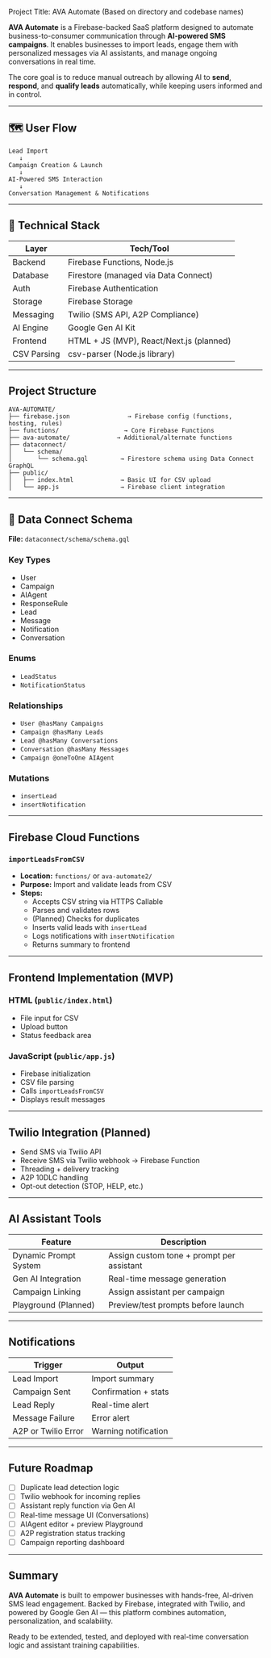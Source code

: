 Project Title: AVA Automate (Based on directory and codebase names)

**AVA Automate** is a Firebase-backed SaaS platform designed to automate business-to-consumer communication through **AI-powered SMS campaigns**. It enables businesses to import leads, engage them with personalized messages via AI assistants, and manage ongoing conversations in real time.

The core goal is to reduce manual outreach by allowing AI to **send**, **respond**, and **qualify leads** automatically, while keeping users informed and in control.

---

## 🗺️ User Flow

```
Lead Import 
   ↓
Campaign Creation & Launch 
   ↓
AI-Powered SMS Interaction 
   ↓
Conversation Management & Notifications
```

---

## 🧱 Technical Stack

| Layer        | Tech/Tool                                     |
|--------------|-----------------------------------------------|
| Backend      | Firebase Functions, Node.js                   |
| Database     | Firestore (managed via Data Connect)          |
| Auth         | Firebase Authentication                       |
| Storage      | Firebase Storage                              |
| Messaging    | Twilio (SMS API, A2P Compliance)              |
| AI Engine    | Google Gen AI Kit                             |
| Frontend     | HTML + JS (MVP), React/Next.js (planned)      |
| CSV Parsing  | csv-parser (Node.js library)                  |

---

##  Project Structure

```
AVA-AUTOMATE/
├── firebase.json                → Firebase config (functions, hosting, rules)
├── functions/                  → Core Firebase Functions
├── ava-automate/             → Additional/alternate functions
├── dataconnect/
│   └── schema/
│       └── schema.gql         → Firestore schema using Data Connect GraphQL
├── public/
│   ├── index.html             → Basic UI for CSV upload
│   └── app.js                 → Firebase client integration
```

---

## 🧬 Data Connect Schema

**File:** `dataconnect/schema/schema.gql`

###  Key Types
- User
- Campaign
- AIAgent
- ResponseRule
- Lead
- Message
- Notification
- Conversation

###  Enums
- `LeadStatus`
- `NotificationStatus`

###  Relationships
- `User @hasMany Campaigns`
- `Campaign @hasMany Leads`
- `Lead @hasMany Conversations`
- `Conversation @hasMany Messages`
- `Campaign @oneToOne AIAgent`

###  Mutations
- `insertLead`
- `insertNotification`

---

##  Firebase Cloud Functions

### `importLeadsFromCSV`
- **Location:** `functions/` or `ava-automate2/`
- **Purpose:** Import and validate leads from CSV
- **Steps:**
  - Accepts CSV string via HTTPS Callable
  - Parses and validates rows
  - (Planned) Checks for duplicates
  - Inserts valid leads with `insertLead`
  - Logs notifications with `insertNotification`
  - Returns summary to frontend

---

##  Frontend Implementation (MVP)

### HTML (`public/index.html`)
- File input for CSV
- Upload button
- Status feedback area

### JavaScript (`public/app.js`)
- Firebase initialization
- CSV file parsing
- Calls `importLeadsFromCSV`
- Displays result messages

---

##  Twilio Integration (Planned)

- Send SMS via Twilio API
- Receive SMS via Twilio webhook → Firebase Function
- Threading + delivery tracking
- A2P 10DLC handling
- Opt-out detection (STOP, HELP, etc.)

---

##  AI Assistant Tools

| Feature                  | Description |
|--------------------------|-------------|
| Dynamic Prompt System    | Assign custom tone + prompt per assistant |
| Gen AI Integration       | Real-time message generation |
| Campaign Linking         | Assign assistant per campaign |
| Playground (Planned)     | Preview/test prompts before launch |

---

##  Notifications

| Trigger                         | Output |
|----------------------------------|--------|
| Lead Import                     | Import summary |
| Campaign Sent                   | Confirmation + stats |
| Lead Reply                      | Real-time alert |
| Message Failure                 | Error alert |
| A2P or Twilio Error             | Warning notification |

---

##  Future Roadmap

- [ ] Duplicate lead detection logic
- [ ] Twilio webhook for incoming replies
- [ ] Assistant reply function via Gen AI
- [ ] Real-time message UI (Conversations)
- [ ] AIAgent editor + preview Playground
- [ ] A2P registration status tracking
- [ ] Campaign reporting dashboard

---

## Summary

**AVA Automate** is built to empower businesses with hands-free, AI-driven SMS lead engagement. Backed by Firebase, integrated with Twilio, and powered by Google Gen AI — this platform combines automation, personalization, and scalability.

Ready to be extended, tested, and deployed with real-time conversation logic and assistant training capabilities.



